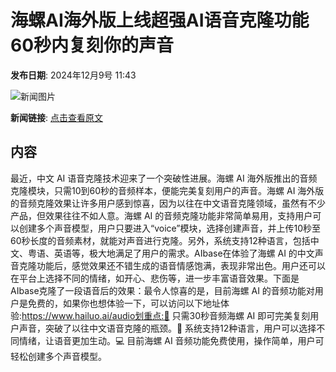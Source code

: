# 海螺AI海外版上线超强AI语音克隆功能 60秒内复刻你的声音

**发布日期**: 2024年12月9号 11:43

![新闻图片](https://upload.chinaz.com/2024/1209/6386934077345196676245751.png)

**新闻链接**: [点击查看原文](https://www.aibase.com/zh/news/13775)

## 内容

最近，中文 AI 语音克隆技术迎来了一个突破性进展。海螺 AI 海外版推出的音频克隆模块，只需10到60秒的音频样本，便能完美复刻用户的声音。海螺 AI 海外版的音频克隆效果让许多用户感到惊喜，因为以往在中文语音克隆领域，虽然有不少产品，但效果往往不如人意。海螺 AI 的音频克隆功能非常简单易用，支持用户可以创建多个声音模型，用户只要进入“voice”模块，选择创建声音，并上传10秒至60秒长度的音频素材，就能对声音进行克隆。另外，系统支持12种语言，包括中文、粤语、英语等，极大地满足了用户的需求。AIbase在体验了海螺 AI 的中文声音克隆功能后，感觉效果还不错生成的语音情感饱满，表现非常出色。用户还可以在平台上选择不同的情绪，如开心、悲伤等，进一步丰富语音效果。下面是AIbase克隆了一段语音后的效果：最令人惊喜的是，目前海螺 AI 的音频功能对用户是免费的，如果你也想体验一下，可以访问以下地址体验:https://www.hailuo.ai/audio划重点:🌟 只需30秒音频海螺 AI 即可完美复刻用户声音，突破了以往中文语音克隆的瓶颈。🎤 系统支持12种语言，用户可以选择不同情绪，让语音更加生动。💻 目前海螺 AI 音频功能免费使用，操作简单，用户可轻松创建多个声音模型。
